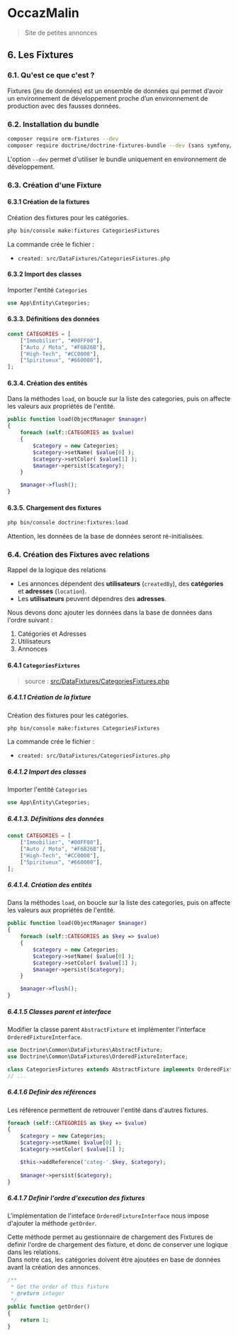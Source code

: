 # OccazMalin
> Site de petites annonces

## 6. Les Fixtures


### 6.1. Qu'est ce que c'est ?

Fixtures (jeu de données) est un ensemble de données qui permet d’avoir un environnement de développement proche d’un environnement de production avec des fausses données.


### 6.2. Installation du bundle

```bash
composer require orm-fixtures --dev
composer require doctrine/doctrine-fixtures-bundle --dev (sans symfony/flex)
```

L'option `--dev` permet d'utiliser le bundle uniquement en environnement de développement.


### 6.3. Création d'une Fixture

#### 6.3.1 Création de la fixtures

Création des fixtures pour les catégories.

```bash
php bin/console make:fixtures CategoriesFixtures
```

La commande crée le fichier :

- `created: src/DataFixtures/CategoriesFixtures.php`

#### 6.3.2 Import des classes

Importer l'entité `Categories`

```php
use App\Entity\Categories;
```

#### 6.3.3. Définitions des données

```php
const CATEGORIES = [
    ["Immobilier", "#00FF00"],
    ["Auto / Moto", "#F6B26B"],
    ["High-Tech", "#CC0000"],
    ["Spiritueux", "#660000"],
];
```

#### 6.3.4. Création des entités

Dans la méthodes `load`, on boucle sur la liste des categories, puis on affecte les valeurs aux propriétés de l'entité.

```php
public function load(ObjectManager $manager)
{
    foreach (self::CATEGORIES as $value)
    {
        $category = new Categories;
        $category->setName( $value[0] );
        $category->setColor( $value[1] );
        $manager->persist($category);
    }

    $manager->flush();
}
```


#### 6.3.5. Chargement des fixtures

```bash
php bin/console doctrine:fixtures:load
```

Attention, les données de la base de données seront ré-initialisées.


### 6.4. Création des Fixtures avec relations

Rappel de la logique des relations

- Les annonces dépendent des **utilisateurs** (`createdBy`), des **catégories** et **adresses** (`location`).
- Les **utilisateurs** peuvent dépendres des **adresses**.

Nous devons donc ajouter les données dans la base de données dans l'ordre suivant :

1. Catégories et Adresses
2. Utilisateurs
3. Annonces


#### 6.4.1 `CategoriesFixtures`

> source : [src/DataFixtures/CategoriesFixtures.php](./../src/DataFixtures/CategoriesFixtures.php)

##### 6.4.1.1 Création de la fixture
Création des fixtures pour les catégories.

```bash
php bin/console make:fixtures CategoriesFixtures
```

La commande crée le fichier :

- `created: src/DataFixtures/CategoriesFixtures.php`

##### 6.4.1.2 Import des classes

Importer l'entité `Categories`

```php
use App\Entity\Categories;
```

##### 6.4.1.3. Définitions des données

```php
const CATEGORIES = [
    ["Immobilier", "#00FF00"],
    ["Auto / Moto", "#F6B26B"],
    ["High-Tech", "#CC0000"],
    ["Spiritueux", "#660000"],
];
```

##### 6.4.1.4. Création des entités

Dans la méthodes `load`, on boucle sur la liste des categories, puis on affecte les valeurs aux propriétés de l'entité.

```php
public function load(ObjectManager $manager)
{
    foreach (self::CATEGORIES as $key => $value)
    {
        $category = new Categories;
        $category->setName( $value[0] );
        $category->setColor( $value[1] );
        $manager->persist($category);
    }

    $manager->flush();
}
```

##### 6.4.1.5 Classes parent et interface

Modifier la classe parent `AbstractFixture` et implémenter l'interface `OrderedFixtureInterface`.

```php
use Doctrine\Common\DataFixtures\AbstractFixture;
use Doctrine\Common\DataFixtures\OrderedFixtureInterface;

class CategoriesFixtures extends AbstractFixture implements OrderedFixtureInterface
// ...
```

##### 6.4.1.6 Definir des références

Les référence permettent de retrouver l'entité dans d'autres fixtures.

```php
foreach (self::CATEGORIES as $key => $value)
{
    $category = new Categories;
    $category->setName( $value[0] );
    $category->setColor( $value[1] );

    $this->addReference('categ-'.$key, $category);
    
    $manager->persist($category);
}
```

##### 6.4.1.7 Definir l'ordre d'execution des fixtures

L'implémentation de l'inteface `OrderedFixtureInterface` nous impose d'ajouter la méthode `getOrder`.  

Cette méthode permet au gestionnaire de chargement des Fixtures de definir l'ordre de chargement des fixture, et donc de conserver une logique dans les relations.  
Dans notre cas, les catégories doivent être ajoutées en base de données avant la création des annonces.

```php
/**
 * Get the order of this fixture
 * @return integer
 */
public function getOrder()
{
    return 1;
}
```